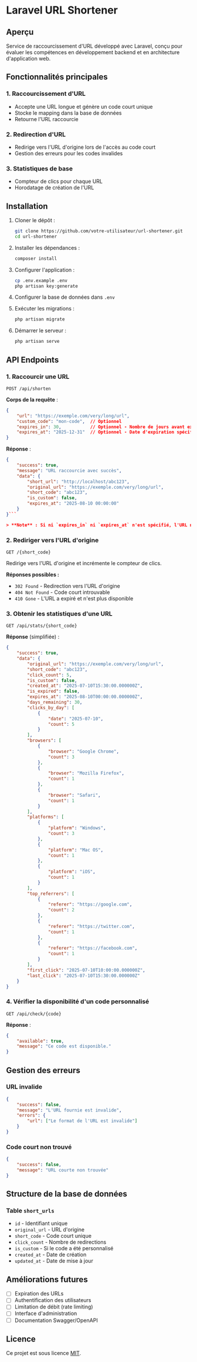 # Laravel URL Shortener

## Aperçu

Service de raccourcissement d'URL développé avec Laravel, conçu pour évaluer les compétences en développement backend et en architecture d'application web.

## Fonctionnalités principales

### 1. Raccourcissement d'URL
- Accepte une URL longue et génère un code court unique
- Stocke le mapping dans la base de données
- Retourne l'URL raccourcie

### 2. Redirection d'URL
- Redirige vers l'URL d'origine lors de l'accès au code court
- Gestion des erreurs pour les codes invalides

### 3. Statistiques de base
- Compteur de clics pour chaque URL
- Horodatage de création de l'URL

## Installation

1. Cloner le dépôt :
   ```bash
   git clone https://github.com/votre-utilisateur/url-shortener.git
   cd url-shortener
   ```

2. Installer les dépendances :
   ```bash
   composer install
   ```

3. Configurer l'application :
   ```bash
   cp .env.example .env
   php artisan key:generate
   ```

4. Configurer la base de données dans `.env`

5. Exécuter les migrations :
   ```bash
   php artisan migrate
   ```

6. Démarrer le serveur :
   ```bash
   php artisan serve
   ```

## API Endpoints

### 1. Raccourcir une URL

```
POST /api/shorten
```

**Corps de la requête** :
```json
{
    "url": "https://exemple.com/very/long/url",
    "custom_code": "mon-code",  // Optionnel
    "expires_in": 30,           // Optionnel - Nombre de jours avant expiration (1-365)
    "expires_at": "2025-12-31"  // Optionnel - Date d'expiration spécifique (doit être dans le futur)
}
```

**Réponse** :
```json
{
    "success": true,
    "message": "URL raccourcie avec succès",
    "data": {
        "short_url": "http://localhost/abc123",
        "original_url": "https://exemple.com/very/long/url",
        "short_code": "abc123",
        "is_custom": false,
        "expires_at": "2025-08-10 00:00:00"
    }
}```

> **Note** : Si ni `expires_in` ni `expires_at` n'est spécifié, l'URL n'expirera pas.
```

### 2. Rediriger vers l'URL d'origine

```
GET /{short_code}
```

Redirige vers l'URL d'origine et incrémente le compteur de clics.

**Réponses possibles :**
- `302 Found` - Redirection vers l'URL d'origine
- `404 Not Found` - Code court introuvable
- `410 Gone` - L'URL a expiré et n'est plus disponible

### 3. Obtenir les statistiques d'une URL

```
GET /api/stats/{short_code}
```

**Réponse** (simplifiée) :
```json
{
    "success": true,
    "data": {
        "original_url": "https://exemple.com/very/long/url",
        "short_code": "abc123",
        "click_count": 5,
        "is_custom": false,
        "created_at": "2025-07-10T15:30:00.000000Z",
        "is_expired": false,
        "expires_at": "2025-08-10T00:00:00.000000Z",
        "days_remaining": 30,
        "clicks_by_day": [
            {
                "date": "2025-07-10",
                "count": 5
            }
        ],
        "browsers": [
            {
                "browser": "Google Chrome",
                "count": 3
            },
            {
                "browser": "Mozilla Firefox",
                "count": 1
            },
            {
                "browser": "Safari",
                "count": 1
            }
        ],
        "platforms": [
            {
                "platform": "Windows",
                "count": 3
            },
            {
                "platform": "Mac OS",
                "count": 1
            },
            {
                "platform": "iOS",
                "count": 1
            }
        ],
        "top_referrers": [
            {
                "referer": "https://google.com",
                "count": 2
            },
            {
                "referer": "https://twitter.com",
                "count": 1
            },
            {
                "referer": "https://facebook.com",
                "count": 1
            }
        ],
        "first_click": "2025-07-10T10:00:00.000000Z",
        "last_click": "2025-07-10T15:30:00.000000Z"
    }
}
```

### 4. Vérifier la disponibilité d'un code personnalisé

```
GET /api/check/{code}
```

**Réponse** :
```json
{
    "available": true,
    "message": "Ce code est disponible."
}
```

## Gestion des erreurs

### URL invalide
```json
{
    "success": false,
    "message": "L'URL fournie est invalide",
    "errors": {
        "url": ["Le format de l'URL est invalide"]
    }
}
```

### Code court non trouvé
```json
{
    "success": false,
    "message": "URL courte non trouvée"
}
```

## Structure de la base de données

### Table `short_urls`
- `id` - Identifiant unique
- `original_url` - URL d'origine
- `short_code` - Code court unique
- `click_count` - Nombre de redirections
- `is_custom` - Si le code a été personnalisé
- `created_at` - Date de création
- `updated_at` - Date de mise à jour

## Améliorations futures

- [ ] Expiration des URLs
- [ ] Authentification des utilisateurs
- [ ] Limitation de débit (rate limiting)
- [ ] Interface d'administration
- [ ] Documentation Swagger/OpenAPI

## Licence

Ce projet est sous licence [MIT](LICENSE).
